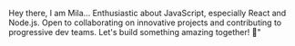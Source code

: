 Hey there, I am Mila...
Enthusiastic about JavaScript, especially React and Node.js. Open to collaborating on innovative projects and contributing to progressive dev teams.
Let's build something amazing together! 🚀"
